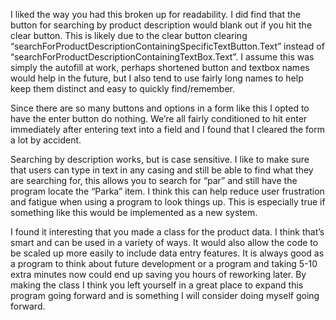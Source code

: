 I liked the way you had this broken up for readability. I did find that the button for searching by product description would blank out if you hit the clear button. This is likely due to the clear button clearing “searchForProductDescriptionContainingSpecificTextButton.Text” instead of “searchForProductDescriptionContainingTextBox.Text”. I assume this was simply the autofill at work, perhaps shortened button and textbox names would help in the future, but I also tend to use fairly long names to help keep them distinct and easy to quickly find/remember.

Since there are so many buttons and options in a form like this I opted to have the enter button do nothing. We’re all fairly conditioned to hit enter immediately after entering text into a field and I found that I cleared the form a lot by accident.

Searching by description works, but is case sensitive. I like to make sure that users can type in text in any casing and still be able to find what they are searching for, this allows you to search for “par” and still have the program locate the “Parka” item. I think this can help reduce user frustration and fatigue when using a program to look things up. This is especially true if something like this would be implemented as a new system.

I found it interesting that you made a class for the product data. I think that’s smart and can be used in a variety of ways. It would also allow the code to be scaled up more easily to include data entry features. It is always good as a program to think about future development or a program and taking 5-10 extra minutes now could end up saving you hours of reworking later. By making the class I think you left yourself in a great place to expand this program going forward and is something I will consider doing myself going forward.
